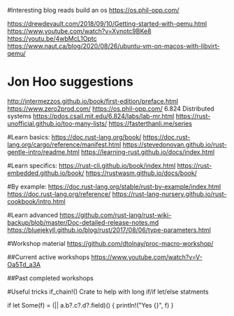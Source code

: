 #Interesting blog reads
build an os https://os.phil-opp.com/

<!-- for vm/emulation -->
https://drewdevault.com/2018/09/10/Getting-started-with-qemu.html
https://www.youtube.com/watch?v=Xynotc9BKe8
https://youtu.be/4wbMcL1Optc
https://www.naut.ca/blog/2020/08/26/ubuntu-vm-on-macos-with-libvirt-qemu/

# Jon Hoo suggestions
http://intermezzos.github.io/book/first-edition/preface.html
https://www.zero2prod.com/
https://os.phil-opp.com/
6.824 Distributed systems https://pdos.csail.mit.edu/6.824/labs/lab-mr.html
https://rust-unofficial.github.io/too-many-lists/
https://fasterthanli.me/series

#Learn basics:
https://doc.rust-lang.org/book/ <!-- Absolute basics -->
https://doc.rust-lang.org/cargo/reference/manifest.html <!-- Cargo ref -->
https://stevedonovan.github.io/rust-gentle-intro/readme.html <!-- Third party basics -->
https://learning-rust.github.io/docs/index.html <!-- Github's strangely specialized basics -->

#Learn specifics:
https://rust-cli.github.io/book/index.html <!-- Terminal -->
https://rust-embedded.github.io/book/ <!-- Bare metal -->
https://rustwasm.github.io/docs/book/ <!-- Web Assembly -->

#By example:
https://doc.rust-lang.org/stable/rust-by-example/index.html <!-- Most examples -->
https://doc.rust-lang.org/reference/ <!-- Alternative examples for specifics -->
https://rust-lang-nursery.github.io/rust-cookbook/intro.html <!-- Lots of tiny projects-->

#Learn advanced
https://github.com/rust-lang/rust-wiki-backup/blob/master/Doc-detailed-release-notes.md
https://bluejekyll.github.io/blog/rust/2017/08/06/type-parameters.html <!-- Generics -->

#Workshop material
https://github.com/dtolnay/proc-macro-workshop/ <!-- Learn procedural macros-->

##Current active workshops
https://www.youtube.com/watch?v=V-Oa5Td_a3A <!-- Presentations on procedural macros -->

##Past completed workshops






#Useful tricks
if_chain!()
	Crate to help with long if/if let/else statments

if let Some(f) = (|| a.b?.c?.d?.field)() {
	println!("Yes {}", f)
}
